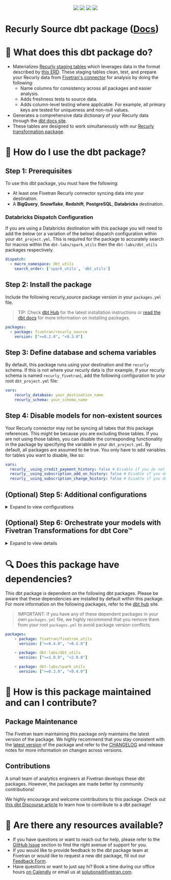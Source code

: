 <p align="center">
    <a alt="License"
        href="https://github.com/fivetran/dbt_recurly_source/blob/main/LICENSE">
        <img src="https://img.shields.io/badge/License-Apache%202.0-blue.svg" /></a>
    <a alt="dbt-core">
        <img src="https://img.shields.io/badge/dbt_Core™_version->=1.3.0_<2.0.0-orange.svg" /></a>
    <a alt="Maintained?">
        <img src="https://img.shields.io/badge/Maintained%3F-yes-green.svg" /></a>
    <a alt="PRs">
        <img src="https://img.shields.io/badge/Contributions-welcome-blueviolet" /></a>
</p>

# Recurly Source dbt package ([Docs](https://fivetran.github.io/dbt_recurly_source/))

# 📣 What does this dbt package do?
- Materializes [Recurly staging tables]((https://fivetran.github.io/dbt_recurly_source/#!/overview/github_source/models/?g_v=1)) which leverages data in the format described by [this ERD](https://fivetran.com/docs/applications/recurly#schemainformation). These staging tables clean, test, and prepare your Recurly data from [Fivetran's connector](https://fivetran.com/docs/applications/recurly) for analysis by doing the following:
  - Name columns for consistency across all packages and easier analysis.
  - Adds freshness tests to source data.
  - Adds column-level testing where applicable. For example,  all primary keys are tested for uniqueness and non-null values.
- Generates a comprehensive data dictionary of your Recurly data through the [dbt docs site](https://fivetran.github.io/dbt_recurly_source/).
- These tables are designed to work simultaneously with our [Recurly transformation package](https://github.com/fivetran/dbt_recurly).

# 🎯 How do I use the dbt package?
## Step 1: Prerequisites
To use this dbt package, you must have the following:
- At least one Fivetran Recurly connector syncing data into your destination. 
- A **BigQuery**, **Snowflake**, **Redshift**, **PostgreSQL**, **Databricks** destination.

### Databricks Dispatch Configuration
If you are using a Databricks destination with this package you will need to add the below (or a variation of the below) dispatch configuration within your `dbt_project.yml`. This is required for the package to accurately search for macros within the `dbt-labs/spark_utils` then the `dbt-labs/dbt_utils` packages respectively.
```yml
dispatch:
  - macro_namespace: dbt_utils
    search_order: ['spark_utils', 'dbt_utils']
```

## Step 2: Install the package
Include the following recurly_source package version in your `packages.yml` file.
> TIP: Check [dbt Hub](https://hub.getdbt.com/) for the latest installation instructions or [read the dbt docs](https://docs.getdbt.com/docs/package-management) for more information on installing packages.

```yaml
packages:
  - package: fivetran/recurly_source
    version: [">=0.2.0", "<0.3.0"]
```
## Step 3: Define database and schema variables
By default, this package runs using your destination and the `recurly` schema. If this is not where your recurly data is (for example, if your recurly schema is named `recurly_fivetran`), add the following configuration to your root `dbt_project.yml` file:

```yml
vars:
    recurly_database: your_destination_name
    recurly_schema: your_schema_name 
```

## Step 4: Disable models for non-existent sources
Your Recurly connector may not be syncing all tabes that this package references. This might be because you are excluding those tables. If you are not using those tables, you can disable the corresponding functionality in the package by specifying the variable in your `dbt_project.yml`. By default, all packages are assumed to be true. You only have to add variables for tables you want to disable, like so: 

```yml 
vars:
  recurly__using_credit_payment_history: false # Disable if you do not have the credit_payment_history table
  recurly__using_subscription_add_on_history: false # Disable if you do not have the subscription_add_on_history table
  recurly__using_subscription_change_history: false # Disable if you do not have the subscription_change_history table

```   
## (Optional) Step 5: Additional configurations
<details><summary>Expand to view configurations</summary>

### Passing Through Additional Fields
This package includes all source columns defined in the macros folder. You can add more columns using our pass-through column variables. These variables allow for the pass-through fields to be aliased (`alias`) and casted (`transform_sql`) if desired, but not required. Datatype casting is configured via a sql snippet within the `transform_sql` key. You may add the desired sql while omitting the `as field_name` at the end and your custom pass-though fields will be casted accordingly. Use the below format for declaring the respective pass-through variables:

```yml
vars:
    recurly_account_pass_through_columns: 
      - name: "new_custom_field"
        alias: "custom_field"
        transform_sql: "cast(custom_field as string)"
      - name: "another_one"
    recurly_subscription_pass_through_columns:
      - name: "this_field"
        alias: "cool_field_name"
```

### Change the build schema
By default, this package builds the recurly staging models within a schema titled (`<target_schema>` + `_recurly_source`) in your destination. If this is not where you would like your recurly staging data to be written to, add the following configuration to your root `dbt_project.yml` file:

```yml
models:
    recurly_source:
      +schema: my_new_schema_name # leave blank for just the target_schema
```

### Change the source table references
If an individual source table has a different name than the package expects, add the table name as it appears in your destination to the respective variable:
> IMPORTANT: See this project's [`dbt_project.yml`](https://github.com/fivetran/dbt_recurly_source/blob/main/dbt_project.yml) variable declarations to see the expected names.

```yml
vars:
    <default_source_table_name>_identifier: your_table_name 
```

  
</details>

## (Optional) Step 6: Orchestrate your models with Fivetran Transformations for dbt Core™
<details><summary>Expand to view details</summary>
<br>
    
Fivetran offers the ability for you to orchestrate your dbt project through [Fivetran Transformations for dbt Core™](https://fivetran.com/docs/transformations/dbt). Learn how to set up your project for orchestration through Fivetran in our [Transformations for dbt Core setup guides](https://fivetran.com/docs/transformations/dbt#setupguide).
</details>
    
# 🔍 Does this package have dependencies?
This dbt package is dependent on the following dbt packages. Please be aware that these dependencies are installed by default within this package. For more information on the following packages, refer to the [dbt hub](https://hub.getdbt.com/) site.
> IMPORTANT: If you have any of these dependent packages in your own `packages.yml` file, we highly recommend that you remove them from your root `packages.yml` to avoid package version conflicts.
```yml
packages:
    - package: fivetran/fivetran_utils
      version: [">=0.4.0", "<0.5.0"]

    - package: dbt-labs/dbt_utils
      version: [">=1.0.0", "<2.0.0"]

    - package: dbt-labs/spark_utils
      version: [">=0.3.0", "<0.4.0"]
```
          
# 🙌 How is this package maintained and can I contribute?
## Package Maintenance
The Fivetran team maintaining this package _only_ maintains the latest version of the package. We highly recommend that you stay consistent with the [latest version](https://hub.getdbt.com/fivetran/recurly_source/latest/) of the package and refer to the [CHANGELOG](https://github.com/fivetran/dbt_recurly_source/blob/main/CHANGELOG.md) and release notes for more information on changes across versions.
## Contributions
A small team of analytics engineers at Fivetran develops these dbt packages. However, the packages are made better by community contributions! 

We highly encourage and welcome contributions to this package. Check out [this dbt Discourse article](https://discourse.getdbt.com/t/contributing-to-a-dbt-package/657) to learn how to contribute to a dbt package!

# 🏪 Are there any resources available?
- If you have questions or want to reach out for help, please refer to the [GitHub Issue](https://github.com/fivetran/dbt_recurly_source/issues/new/choose) section to find the right avenue of support for you.
- If you would like to provide feedback to the dbt package team at Fivetran or would like to request a new dbt package, fill out our [Feedback Form](https://www.surveymonkey.com/r/DQ7K7WW).
- Have questions or want to just say hi? Book a time during our office hours [on Calendly](https://calendly.com/fivetran-solutions-team/fivetran-solutions-team-office-hours) or email us at solutions@fivetran.com.
